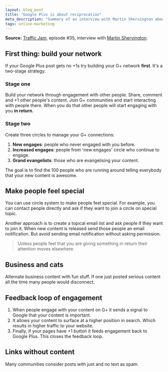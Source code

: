 ```yaml
---
layout: blog_post
title: "Google Plus is about reciprocation"
meta_description: "Summary of an interview with Martin Shervington about engaing with people on Google Plus and promoting your content."
tags: online-marketing
---
```


**Source:** [Traffic Jam](http://www.veravo.com/trafficjam/google-plus-circle-strategies-martin-shervington/), episode #35, interview with <a href='http://www.martinshervington.com/'>Martin Shervington</a>.

## First thing: build your network

If your Google Plus post gets no +1s try building your G+ network **first**. It's a two-stage strategy.

### Stage one

Build your network through engagement with other people. Share, comment and +1 other people's content. Join G+ communities and start interacting with people there. When you do that other people will start engaging with you **in return**.

### Stage two

Create three circles to manage your G+ connections:

1. **New engages**: people who never engaged with you before.
1. **Increased engages**: people from 'new engages' circle who continue to engage.
1. **Grand evangelists**: those who are evangelising your content.

The goal is to find the 100 people who are running around telling everybody that your new content is awesome.

## Make people feel special

You can use circle system to make people feel special. For example, you can contact people directly and ask if they want to join a circle on special topic.

Another approach is to create a topical email list and ask people if they want to join it. When new content is released send those people an email notification. But avoid sending email notification without asking permission.

> Unless people feel that you are giving something in return their attention moves elsewhere.

## Business and cats

Alternate business content with fun stuff. If one just posted serious content all the time many people would disconnect.

## Feedback loop of engagement

1. When people engage with your content on G+ it sends a signal to Google that your content is important.
1. It allows your content to surface at a higher position in search. Which results in higher traffic to your website.
1. Finally, if your pages have +1 button it feeds engagement back to Google Plus. This closes the feedback loop.

## Links without content

Many communities consider posts with just and no text as spam.